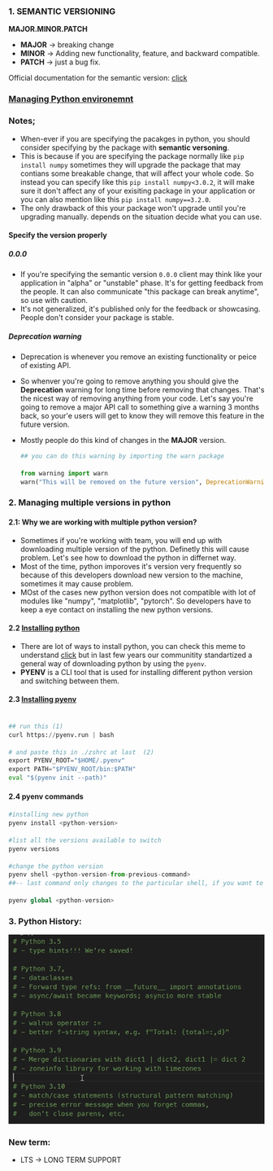 ### 1. SEMANTIC VERSIONING 

**MAJOR.MINOR.PATCH** 

* **MAJOR** -> breaking change 
* **MINOR** -> Adding new functionality, feature, and backward compatible. 
* **PATCH** -> just a bug fix.

Official documentation for the semantic version: [click](https://semver.org/)


### [Managing Python environemnt](https://ericriddoch.notion.site/Resources-for-installing-pyenv-1cd45005cc6a4eef906f5165f259db94)


### Notes; 
* When-ever if you are specifying the pacakges in python, you should consider specifying by the package with **semantic versoning**. 
* This is because if you are specifying the package normally like `pip install numpy` sometimes they will upgrade the package that may contians some breakable change, that will affect your whole code. So instead you can specify like this `pip install numpy<3.0.2`, it will make sure it don't affect any of your exisiting package in your application or you can also mention like this `pip install numpy==3.2.0`. 
* The only drawback of this your package won't upgrade until you're upgrading manually. depends on the situation decide what you can use. 


#### Specify the version properly 

##### **0.0.0**

* If you're specifying the semantic version `0.0.0` client may think like your application in "alpha" or "unstable" phase. It's for getting feedback from the people. It can also communicate "this package can break anytime", so use with caution. 
* It's not generalized, it's published only for the feedback or showcasing. People don't consider your package is stable. 


##### **Deprecation warning** 

* Deprecation is whenever you remove an existing functionality or peice of existing API. 
* So whenver you're going to remove anything you should give the **Deprecation** warning for long time before removing that changes. That's the nicest way of removing anything from your code. Let's say you're going to remove a major API call to something give a warning 3 months back, so your'e users will get to know they will remove this feature in the future version. 
* Mostly people do this kind of changes in the **MAJOR** version. 

    ```python 
    ## you can do this warning by importing the warn package

    from warning import warn 
    warn("This will be removed on the future version", DeprecationWarning, )  ## advanced strategy :) 

    ```


### 2. Managing multiple versions in python 

#### 2.1: Why we are working with multiple python version? 
* Sometimes if you're working with team, you will end up with downloading multiple version of the python. Definetly this will cause problem. Let's see how to download the python in differnet way. 
* Most of the time, python imporoves it's version very frequently so because of this developers download new version to the machine, sometimes it may cause problem. 
* MOst of the cases new python version does not compatible with lot of modules like "numpy", "matplotlib", "pytorch". So developers have to keep a eye contact on installing the new python versions. 

#### 2.2 [Installing python](https://xkcd.com/1987/)
* There are lot of ways to install python, you can check this meme to understand [click](https://xkcd.com/1987/) but in last few years our communitity standartized a general way of downloading python by using the `pyenv`. 
* **PYENV** is a CLI tool that is used for installing different python version and switching between them. 

#### 2.3 [**Installing pyenv**](https://github.com/pyenv/pyenv) 
```python 

## run this (1)
curl https://pyenv.run | bash 

# and paste this in ./zshrc at last  (2)
export PYENV_ROOT="$HOME/.pyenv"
export PATH="$PYENV_ROOT/bin:$PATH"
eval "$(pyenv init --path)"
```

#### 2.4 pyenv commands 
```python 
#installing new python 
pyenv install <python-version>

#list all the versions available to switch
pyenv versions 

#change the python version 
pyenv shell <python-version-from-previous-command> 
##-- last command only changes to the particular shell, if you want to change to globasl use the bellow command 

pyenv global <python-version>
```

### 3. Python History: 

<img src="../resources/python_history.png">



### New term: 
* LTS -> LONG TERM SUPPORT 